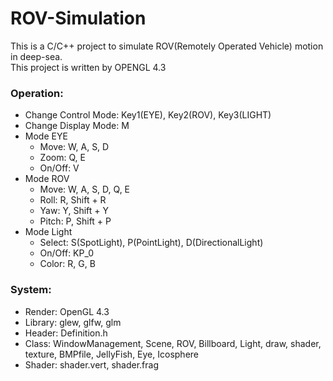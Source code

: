 # ROV-Simulation

This is a C/C++ project to simulate ROV(Remotely Operated Vehicle) motion in deep-sea.<br/>
This project is written by OPENGL 4.3

### Operation:
* Change Control Mode: Key1(EYE), Key2(ROV), Key3(LIGHT)
* Change Display Mode: M
* Mode EYE
  * Move: W, A, S, D				
  * Zoom: Q, E
  * On/Off: V
* Mode ROV
  * Move: W, A, S, D, Q, E
  * Roll: R, Shift + R
  * Yaw: Y, Shift + Y				
  * Pitch: P, Shift + P
* Mode Light
  * Select: S(SpotLight), P(PointLight), D(DirectionalLight)
  * On/Off: KP_0				
  * Color: R, G, B

### System:
* Render: OpenGL 4.3
* Library: glew, glfw, glm
* Header: Definition.h
* Class: WindowManagement, Scene, ROV, Billboard, Light, draw, 
          shader, texture, BMPfile, JellyFish, Eye, Icosphere
* Shader: shader.vert, shader.frag

